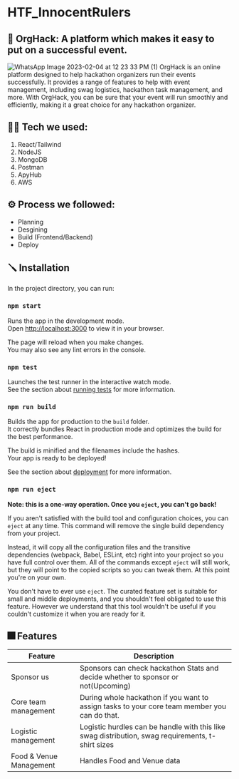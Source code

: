 # HTF_InnocentRulers
## 🌟 OrgHack: A platform which makes it easy to put on a successful event.
![WhatsApp Image 2023-02-04 at 12 23 33 PM (1)](https://user-images.githubusercontent.com/40575397/216754284-be4beb19-a4ea-42a3-b076-6822d6a13e34.jpeg)
OrgHack is an online platform designed to help hackathon organizers run their events successfully. It provides a range of features to help with event management, including swag logistics, hackathon task management, and more. With OrgHack, you can be sure that your event will run smoothly and efficiently, making it a great choice for any hackathon organizer.

## 🧑‍💻 Tech we used:
1. React/Tailwind
2. NodeJS
3. MongoDB
4. Postman
5. ApyHub
6. AWS

## ⚙️ Process we followed:
- Planning
- Desgining
- Build (Frontend/Backend) 
- Deploy

## 🪛 Installation
In the project directory, you can run:

### `npm start`

Runs the app in the development mode.\
Open [http://localhost:3000](http://localhost:3000) to view it in your browser.

The page will reload when you make changes.\
You may also see any lint errors in the console.

### `npm test`

Launches the test runner in the interactive watch mode.\
See the section about [running tests](https://facebook.github.io/create-react-app/docs/running-tests) for more information.

### `npm run build`

Builds the app for production to the `build` folder.\
It correctly bundles React in production mode and optimizes the build for the best performance.

The build is minified and the filenames include the hashes.\
Your app is ready to be deployed!

See the section about [deployment](https://facebook.github.io/create-react-app/docs/deployment) for more information.

### `npm run eject`

**Note: this is a one-way operation. Once you `eject`, you can't go back!**

If you aren't satisfied with the build tool and configuration choices, you can `eject` at any time. This command will remove the single build dependency from your project.

Instead, it will copy all the configuration files and the transitive dependencies (webpack, Babel, ESLint, etc) right into your project so you have full control over them. All of the commands except `eject` will still work, but they will point to the copied scripts so you can tweak them. At this point you're on your own.

You don't have to ever use `eject`. The curated feature set is suitable for small and middle deployments, and you shouldn't feel obligated to use this feature. However we understand that this tool wouldn't be useful if you couldn't customize it when you are ready for it.

## 🎆 Features

| Feature | Description |
| ----------- | ----------- |
| Sponsor us | Sponsors can check hackathon Stats and decide whether to sponsor or not(Upcoming) |
| Core team management | During whole hackathon if you want to assign tasks to your core team member you can do that. |
| Logistic management | Logistic hurdles can be handle with this like swag distribution, swag requirements, t-shirt sizes |
| Food & Venue Management | Handles Food and Venue data |

